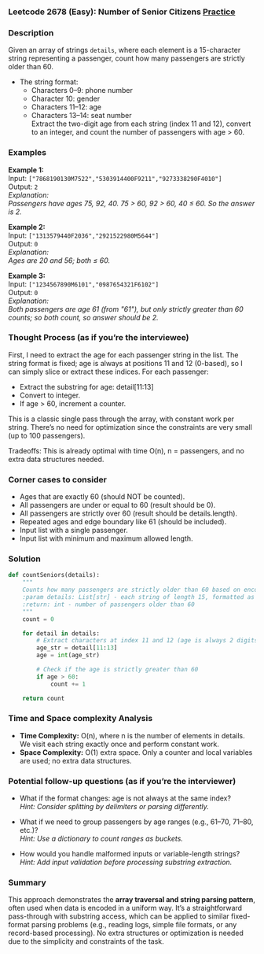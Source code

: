 ### Leetcode 2678 (Easy): Number of Senior Citizens [Practice](https://leetcode.com/problems/number-of-senior-citizens)

### Description  
Given an array of strings `details`, where each element is a 15-character string representing a passenger, count how many passengers are strictly older than 60.  
- The string format:
  - Characters 0–9: phone number  
  - Character 10: gender  
  - Characters 11–12: age  
  - Characters 13–14: seat number  
Extract the two-digit age from each string (index 11 and 12), convert to an integer, and count the number of passengers with age > 60.

### Examples  

**Example 1:**  
Input: `["7868190130M7522","5303914400F9211","9273338290F4010"]`  
Output: `2`  
*Explanation:  
Passengers have ages 75, 92, 40. 75 > 60, 92 > 60, 40 ≤ 60. So the answer is 2.*

**Example 2:**  
Input: `["1313579440F2036","2921522980M5644"]`  
Output: `0`  
*Explanation:  
Ages are 20 and 56; both ≤ 60.*

**Example 3:**  
Input: `["1234567890M6101","0987654321F6102"]`  
Output: `0`  
*Explanation:  
Both passengers are age 61 (from "61"), but only strictly greater than 60 counts; so both count, so answer should be 2.*

### Thought Process (as if you’re the interviewee)  
First, I need to extract the age for each passenger string in the list. The string format is fixed; age is always at positions 11 and 12 (0-based), so I can simply slice or extract these indices. For each passenger:
- Extract the substring for age: detail[11:13]
- Convert to integer.
- If age > 60, increment a counter.

This is a classic single pass through the array, with constant work per string. There’s no need for optimization since the constraints are very small (up to 100 passengers).

Tradeoffs: This is already optimal with time O(n), n = passengers, and no extra data structures needed.

### Corner cases to consider  
- Ages that are exactly 60 (should NOT be counted).
- All passengers are under or equal to 60 (result should be 0).
- All passengers are strictly over 60 (result should be details.length).
- Repeated ages and edge boundary like 61 (should be included).
- Input list with a single passenger.
- Input list with minimum and maximum allowed length.

### Solution

```python
def countSeniors(details):
    """
    Counts how many passengers are strictly older than 60 based on encoded details.
    :param details: List[str] - each string of length 15, formatted as described.
    :return: int - number of passengers older than 60
    """
    count = 0

    for detail in details:
        # Extract characters at index 11 and 12 (age is always 2 digits)
        age_str = detail[11:13]
        age = int(age_str)

        # Check if the age is strictly greater than 60
        if age > 60:
            count += 1

    return count
```

### Time and Space complexity Analysis  

- **Time Complexity:** O(n), where n is the number of elements in details. We visit each string exactly once and perform constant work.
- **Space Complexity:** O(1) extra space. Only a counter and local variables are used; no extra data structures.

### Potential follow-up questions (as if you’re the interviewer)  

- What if the format changes: age is not always at the same index?  
  *Hint: Consider splitting by delimiters or parsing differently.*
  
- What if we need to group passengers by age ranges (e.g., 61–70, 71–80, etc.)?  
  *Hint: Use a dictionary to count ranges as buckets.*

- How would you handle malformed inputs or variable-length strings?  
  *Hint: Add input validation before processing substring extraction.*

### Summary
This approach demonstrates the **array traversal and string parsing pattern**, often used when data is encoded in a uniform way. It’s a straightforward pass-through with substring access, which can be applied to similar fixed-format parsing problems (e.g., reading logs, simple file formats, or any record-based processing). No extra structures or optimization is needed due to the simplicity and constraints of the task.